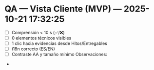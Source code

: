 # QA — Vista Cliente (MVP) — 2025-10-21 17:32:25
- [ ] Comprensión < 10 s (✅/❌)
- [ ] 0 elementos técnicos visibles
- [ ] 1 clic hacia evidencias desde Hitos/Entregables
- [ ] i18n correcto (ES/EN)
- [ ] Contraste AA y tamaño mínimo
Observaciones:
- 
